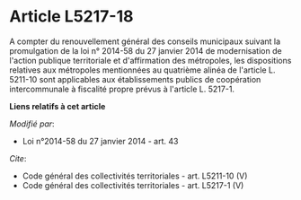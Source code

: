 # Article L5217-18

A compter du renouvellement général des conseils municipaux suivant la promulgation de la loi n° 2014-58 du 27 janvier 2014
de modernisation de l'action publique territoriale et d'affirmation des métropoles, les dispositions relatives aux métropoles
mentionnées au quatrième alinéa de l'article L. 5211-10 sont applicables aux établissements publics de coopération
intercommunale à fiscalité propre prévus à l'article L. 5217-1.

**Liens relatifs à cet article**

_Modifié par_:

  - Loi n°2014-58 du 27 janvier 2014 - art. 43

_Cite_:

  - Code général des collectivités territoriales - art. L5211-10 (V)
  - Code général des collectivités territoriales - art. L5217-1 (V)
